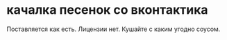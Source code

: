 # качалка песенок со вконтактика

Поставляется как есть.
Лицензии нет.
Кушайте с каким угодно соусом.